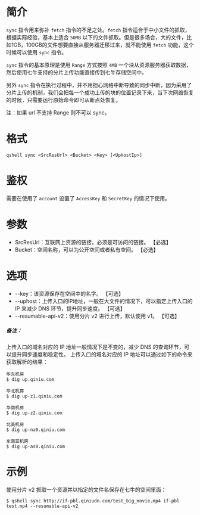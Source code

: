 # 简介
`sync` 指令用来弥补 `fetch` 指令的不足之处。`fetch` 指令适合于中小文件的抓取，根据实际经验，基本上适合 `50MB` 以下的文件抓取。但是很多场合，大的文件，比如1GB，100GB的文件想要直接从服务器迁移过来，就不能使用 `fetch` 功能，这个时候可以使用 `sync` 指令。

`sync` 指令的基本原理是使用 `Range` 方式按照 `4MB` 一个块从资源服务器获取数据，然后使用七牛支持的分片上传功能直接传到七牛存储空间中。

另外 `sync` 指令在执行过程中，并不用担心网络中断导致的同步中断，因为采用了分片上传的机制，我们会把每一个成功上传的块的位置记录下来，当下次网络恢复的时候，只需要运行原始命令即可从断点处恢复。

注：如果 url 不支持 Range 则不可以 sync。

# 格式
```
qshell sync <SrcResUrl> <Bucket> <Key> [<UpHostIp>]
```

# 鉴权
需要在使用了 `account` 设置了 `AccessKey` 和 `SecretKey` 的情况下使用。

# 参数
- SrcResUrl：互联网上资源的链接，必须是可访问的链接。 【必选】
- Bucket：空间名称，可以为公开空间或者私有空间。 【必选】

# 选项
- --key：该资源保存在空间中的名字。 【可选】
- --uphost：上传入口的IP地址，一般在大文件的情况下，可以指定上传入口的 IP 来减少 DNS 环节，提升同步速度。 【可选】
- --resumable-api-v2：使用分片 v2 进行上传，默认使用 v1。 【可选】


##### 备注：
上传入口的域名对应的 IP 地址一般情况下是不变的，减少 DNS 的查询环节，可以提升同步速度和稳定性。
上传入口的域名对应的 IP 地址可以通过如下的命令来获取解析的结果：
```
华东机房
$ dig up.qiniu.com

华北机房
$ dig up-z1.qiniu.com

华南机房
$ dig up-z2.qiniu.com

北美机房
$ dig up-na0.qiniu.com

东南亚机房
$ dig up-as0.qiniu.com
```

# 示例
使用分片 v2 抓取一个资源并以指定的文件名保存在七牛的空间里面：
```
$ qshell sync http://if-pbl.qiniudn.com/test_big_movie.mp4 if-pbl test.mp4 --resumable-api-v2
```
